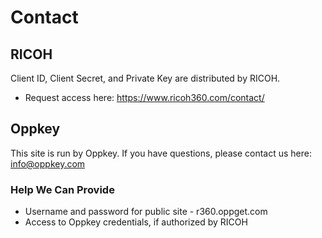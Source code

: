 # Contact

## RICOH

Client ID, Client Secret, and Private Key are distributed by RICOH.

* Request access here: <https://www.ricoh360.com/contact/>

## Oppkey

This site is run by Oppkey. If you have questions, please contact us here: <info@oppkey.com>

### Help We Can Provide

* Username and password for public site - r360.oppget.com
* Access to Oppkey credentials, if authorized by RICOH
